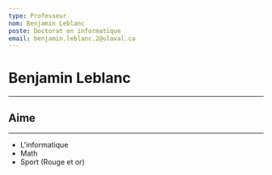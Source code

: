 ```yaml
---
type: Professeur
nom: Benjamin Leblanc
poste: Doctorat en informatique
email: benjamin.leblanc.2@ulaval.ca
---
```

# Benjamin Leblanc
----
## Aime
----
- L'informatique
- Math
- Sport (Rouge et or)

